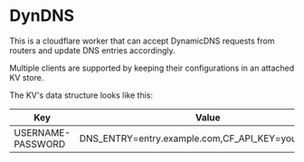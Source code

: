 # DynDNS

This is a cloudflare worker that can accept DynamicDNS requests from routers and update DNS entries accordingly.

Multiple clients are supported by keeping their configurations in an attached KV store.

The KV's data structure looks like this:

| Key               | Value                                               |
| ----------------- | --------------------------------------------------- |
| USERNAME-PASSWORD | DNS_ENTRY=entry.example.com,CF_API_KEY=your_api_key |
